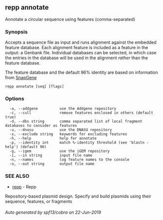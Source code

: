 ## repp annotate

Annotate a circular sequence using features (comma-separated)

### Synopsis

Accepts a sequence file as input and runs alignment against the
embedded feature database. Each alignment feature is included as
a feature in the output: a Genbank file. Individual databases
can be selected, in which case the entries in the database will
be used in the alignment _rather_ than the feature database.

The feature database and the default 96% identity are based on
information from [SnapGene](https://www.snapgene.com/resources/plasmid-files/)

```
repp annotate [seq] [flags]
```

### Options

```
  -a, --addgene          use the Addgene repository
  -c, --cull             remove features enclosed in others (default true)
  -d, --dbs string       comma separated list of local fragment databases to consider as features
  -u, --dnasu            use the DNASU repository
  -x, --exclude string   keywords for excluding features
  -h, --help             help for annotate
  -p, --identity int     match %-identity threshold (see 'blastn -help') (default 96)
  -g, --igem             use the iGEM repository
  -i, --in string        input file name
  -n, --names            log feature names to the console
  -o, --out string       output file name
```

### SEE ALSO

- [repp](index.md) - Repp

Repository-based plasmid design. Specify and build plasmids using
their sequence, features, or fragments

###### Auto generated by spf13/cobra on 22-Jun-2019
